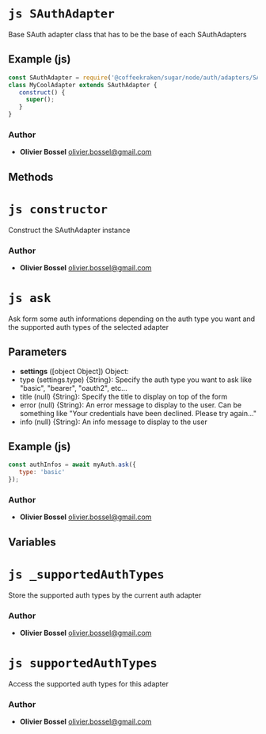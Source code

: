 


<!-- @namespace    sugar.node.auth.adapters -->
<!-- @name    SAuthAdapter -->

# ```js SAuthAdapter ```


Base SAuth adapter class that has to be the base of each SAuthAdapters



## Example (js)

```js
const SAuthAdapter = require('@coffeekraken/sugar/node/auth/adapters/SAuthAdapter');
class MyCoolAdapter extends SAuthAdapter {
   construct() {
     super();
   }
}
```


### Author
- **Olivier Bossel** <a href="mailto:olivier.bossel@gmail.com">olivier.bossel@gmail.com</a> 


## Methods



<!-- @name    constructor -->

# ```js constructor ```


Construct the SAuthAdapter instance




### Author
- **Olivier Bossel** <a href="mailto:olivier.bossel@gmail.com">olivier.bossel@gmail.com</a> 




<!-- @name    ask -->

# ```js ask ```


Ask form some auth informations depending on the auth type you want and the supported auth types of the selected adapter

## Parameters

- **settings** ([object Object]) Object: 
- type (settings.type) {String}: Specify the auth type you want to ask like "basic", "bearer", "oauth2", etc...
- title (null) {String}: Specify the title to display on top of the form
- error (null) {String}: An error message to display to the user. Can be something like "Your credentials have been declined. Please try again..."
- info (null) {String}: An info message to display to the user



## Example (js)

```js
const authInfos = await myAuth.ask({
   type: 'basic'
});
```


### Author
- **Olivier Bossel** <a href="mailto:olivier.bossel@gmail.com">olivier.bossel@gmail.com</a> 


## Variables



<!-- @name    _supportedAuthTypes -->

# ```js _supportedAuthTypes ```


Store the supported auth types by the current auth adapter



### Author
- **Olivier Bossel** <a href="mailto:olivier.bossel@gmail.com">olivier.bossel@gmail.com</a> 




<!-- @name    supportedAuthTypes -->

# ```js supportedAuthTypes ```


Access the supported auth types for this adapter



### Author
- **Olivier Bossel** <a href="mailto:olivier.bossel@gmail.com">olivier.bossel@gmail.com</a> 

